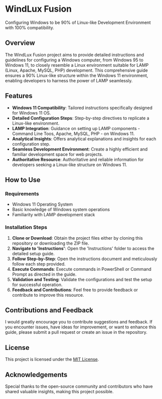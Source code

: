 # WindLux Fusion
Configuring Windows to be 90% of Linux-like Development Environment with 100% compatibility.

## Overview

The WindLux Fusion project aims to provide detailed instructions and guidelines for configuring a Windows computer, from Windows 95 to Windows 11, to closely resemble a Linux environment suitable for LAMP (Linux, Apache, MySQL, PHP) development. This comprehensive guide ensures a 90% Linux-like structure within the Windows 11 environment, enabling developers to harness the power of LAMP seamlessly.

## Features

- **Windows 11 Compatibility**: Tailored instructions specifically designed for Windows 11 OS.
- **Detailed Configuration Steps**: Step-by-step directives to replicate a Linux-like environment.
- **LAMP Integration**: Guidance on setting up LAMP components - Command Line Toos, Apache, MySQL, PHP - on Windows 11.
- **Analytical Insights**: Offers analytical explanations and insights for each configuration step.
- **Seamless Development Environment**: Create a highly efficient and familiar development space for web projects.
- **Authoritative Resource**: Authoritative and reliable information for developers seeking a Linux-like structure on Windows 11.

## How to Use

### Requirements
- Windows 11 Operating System
- Basic knowledge of Windows system operations
- Familiarity with LAMP development stack

### Installation Steps
1. **Clone or Download**: Obtain the project files either by cloning this repository or downloading the ZIP file.
2. **Navigate to 'Instructions'**: Open the 'Instructions' folder to access the detailed setup guide.
3. **Follow Step-by-Step**: Open the instructions document and meticulously follow each step provided.
4. **Execute Commands**: Execute commands in PowerShell or Command Prompt as directed in the guide.
5. **Validation and Testing**: Validate the configurations and test the setup for successful operation.
6. **Feedback and Contributions**: Feel free to provide feedback or contribute to improve this resource.

## Contributions and Feedback

I would greatly encourage you to contribute suggestions and feedback. If you encounter issues, have ideas for improvement, or want to enhance this guide, please submit a pull request or create an issue in the repository.

## License

This project is licensed under the [MIT License](LICENSE).

## Acknowledgements

Special thanks to the open-source community and contributors who have shared valuable insights, making this project possible.